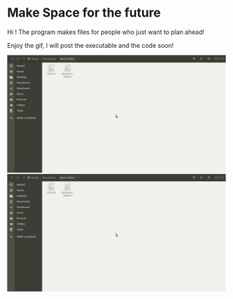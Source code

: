 # Make Space for the future

Hi ! The program makes files for people who just want to plan ahead!

Enjoy the gif, I will post the executable and the code soon!

![Directory Flasher Demo](https://raw.githubusercontent.com/1hada/Directory_Flasher/master/Directory_Flasher_Demo.gif)
![Directory Flasher Demo](
https://github.com/1hada/Directory_Flasher/blob/master/Directory_Flasher_Demo.gif
)
